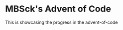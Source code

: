 # MBSck's Advent of Code
This is showcasing the progress in the advent-of-code

<!--- advent_readme_stars table --->
